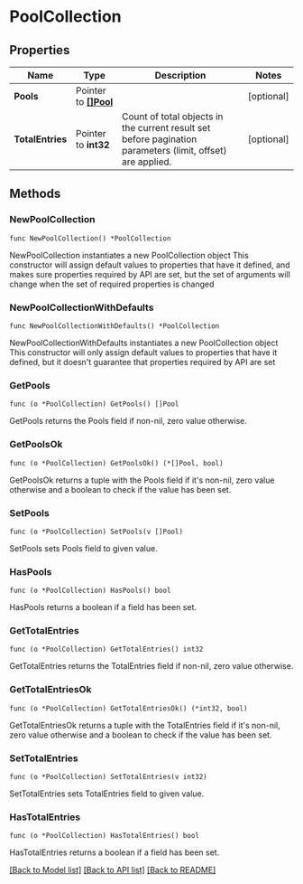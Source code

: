 <!--
 Licensed to the Apache Software Foundation (ASF) under one
 or more contributor license agreements.  See the NOTICE file
 distributed with this work for additional information
 regarding copyright ownership.  The ASF licenses this file
 to you under the Apache License, Version 2.0 (the
 "License"); you may not use this file except in compliance
 with the License.  You may obtain a copy of the License at

   http://www.apache.org/licenses/LICENSE-2.0

 Unless required by applicable law or agreed to in writing,
 software distributed under the License is distributed on an
 "AS IS" BASIS, WITHOUT WARRANTIES OR CONDITIONS OF ANY
 KIND, either express or implied.  See the License for the
 specific language governing permissions and limitations
 under the License.
 -->

# PoolCollection

## Properties

Name | Type | Description | Notes
------------ | ------------- | ------------- | -------------
**Pools** | Pointer to [**[]Pool**](Pool.md) |  | [optional] 
**TotalEntries** | Pointer to **int32** | Count of total objects in the current result set before pagination parameters (limit, offset) are applied.  | [optional] 

## Methods

### NewPoolCollection

`func NewPoolCollection() *PoolCollection`

NewPoolCollection instantiates a new PoolCollection object
This constructor will assign default values to properties that have it defined,
and makes sure properties required by API are set, but the set of arguments
will change when the set of required properties is changed

### NewPoolCollectionWithDefaults

`func NewPoolCollectionWithDefaults() *PoolCollection`

NewPoolCollectionWithDefaults instantiates a new PoolCollection object
This constructor will only assign default values to properties that have it defined,
but it doesn't guarantee that properties required by API are set

### GetPools

`func (o *PoolCollection) GetPools() []Pool`

GetPools returns the Pools field if non-nil, zero value otherwise.

### GetPoolsOk

`func (o *PoolCollection) GetPoolsOk() (*[]Pool, bool)`

GetPoolsOk returns a tuple with the Pools field if it's non-nil, zero value otherwise
and a boolean to check if the value has been set.

### SetPools

`func (o *PoolCollection) SetPools(v []Pool)`

SetPools sets Pools field to given value.

### HasPools

`func (o *PoolCollection) HasPools() bool`

HasPools returns a boolean if a field has been set.

### GetTotalEntries

`func (o *PoolCollection) GetTotalEntries() int32`

GetTotalEntries returns the TotalEntries field if non-nil, zero value otherwise.

### GetTotalEntriesOk

`func (o *PoolCollection) GetTotalEntriesOk() (*int32, bool)`

GetTotalEntriesOk returns a tuple with the TotalEntries field if it's non-nil, zero value otherwise
and a boolean to check if the value has been set.

### SetTotalEntries

`func (o *PoolCollection) SetTotalEntries(v int32)`

SetTotalEntries sets TotalEntries field to given value.

### HasTotalEntries

`func (o *PoolCollection) HasTotalEntries() bool`

HasTotalEntries returns a boolean if a field has been set.


[[Back to Model list]](../README.md#documentation-for-models) [[Back to API list]](../README.md#documentation-for-api-endpoints) [[Back to README]](../README.md)


